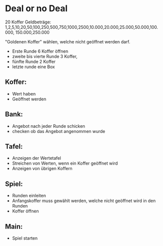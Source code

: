 # Deal or no Deal

20 Koffer 
Geldbeträge: 1,2,5,10,20,50,100,250,500,750,1000,2500,10.000,20.000,25.000,50.000,100.000, 150.000,250.000

"Goldenen Koffer" wählen, welche nicht geöffnet werden darf.

- Erste Runde 6 Koffer öffnen
- zweite bis vierte Runde 3 Koffer,
- fünfte Runde 2 Koffer
- letzte runde eine Box

## Koffer:
- Wert haben
- Geöffnet werden

## Bank:
- Angebot nach jeder Runde schicken
- checken ob das Angebot angenommen wurde 

## Tafel:
- Anzeigen der Wertetafel
- Streichen von Werten, wenn ein Koffer geöffnet wird
- Anzeigen von übrigen Koffern


## Spiel:
- Runden einleiten 
- Anfangskoffer muss gewählt werden, welche nicht geöffnet wird in den Runden
- Koffer öffnen

## Main: 
- Spiel starten
